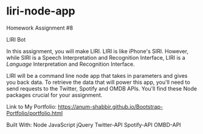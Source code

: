 # liri-node-app

Homework Assignment #8 

LIRI Bot

In this assignment, you will make LIRI. LIRI is like iPhone's SIRI. However, while SIRI is a Speech Interpretation and Recognition Interface, LIRI is a _Language_ Interpretation and Recognition Interface. 

LIRI will be a command line node app that takes in parameters and gives you back data. To retrieve the data that will power this app, you'll need to send requests to the Twitter, Spotify and OMDB APIs. You'll find these Node packages crucial for your assignment.


Link to My Portfolio: https://anum-shabbir.github.io/Bootstrap-Portfolio/portfolio.html

Built With: Node JavaScript jQuery Twitter-API Spotify-API OMBD-API 